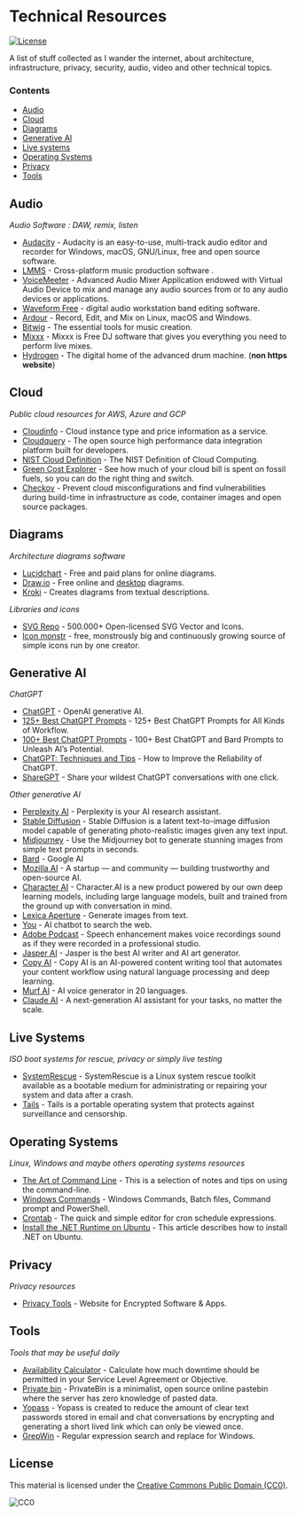 # Technical Resources 
[![License](https://img.shields.io/badge/License-CC0-orange)](license)

A list of stuff collected as I wander the internet, about architecture, infrastructure, privacy, security, audio, video and other technical topics.

### Contents

- [Audio](#audio)
- [Cloud](#cloud)
- [Diagrams](#diagrams)
- [Generative AI](#generative-ai)
- [Live systems](#live-systems)
- [Operating Systems](#operating-systems)
- [Privacy](#privacy)
- [Tools](#tools)

## Audio

*Audio Software : DAW, remix, listen*

- [Audacity](https://www.audacityteam.org/) - Audacity is an easy-to-use, multi-track audio editor and recorder for Windows, macOS, GNU/Linux, free and open source software.
- [LMMS](https://github.com/LMMS/lmms) -  Cross-platform music production software .
- [VoiceMeeter](https://vb-audio.com/Voicemeeter/banana.htm) - Advanced Audio Mixer Application endowed with Virtual Audio Device to mix and manage any audio sources from or to any audio devices or applications.
- [Waveform Free](https://www.tracktion.com/products/waveform-free) - digital audio workstation band editing software.
- [Ardour](https://www.ardour.org/) - Record, Edit, and Mix on Linux, macOS and Windows.
- [Bitwig](https://www.bitwig.com/buy/) - The essential tools for music creation.
- [Mixxx](https://github.com/mixxxdj/mixxx) -  Mixxx is Free DJ software that gives you everything you need to perform live mixes. 
- [Hydrogen](http://hydrogen-music.org/) - The digital home of the advanced drum machine. (**non https website**)

## Cloud

*Public cloud resources for AWS, Azure and GCP*

- [Cloudinfo](https://github.com/banzaicloud/cloudinfo) - Cloud instance type and price information as a service.
- [Cloudquery](https://github.com/cloudquery/cloudquery) - The open source high performance data integration platform built for developers.
- [NIST Cloud Definition](https://csrc.nist.gov/pubs/sp/800/145/final) - The NIST Definition of Cloud Computing.
- [Green Cost Explorer](https://github.com/thegreenwebfoundation/green-cost-explorer) - See how much of your cloud bill is spent on fossil fuels, so you can do the right thing and switch. 
- [Checkov](https://github.com/bridgecrewio/checkov) - Prevent cloud misconfigurations and find vulnerabilities during build-time in infrastructure as code, container images and open source packages. 

## Diagrams

*Architecture diagrams software*

- [Lucidchart](https://www.lucidchart.com) - Free and paid plans for online diagrams.
- [Draw.io](https://github.com/jgraph/drawio) - Free online and [desktop](https://github.com/jgraph/drawio-desktop) diagrams.
- [Kroki](https://github.com/yuzutech/kroki) - Creates diagrams from textual descriptions.

*Libraries and icons*

- [SVG Repo](https://www.svgrepo.com/) - 500.000+ Open-licensed SVG Vector and Icons.
- [Icon monstr](https://iconmonstr.com/) - free, monstrously big and continuously growing source of simple icons run by one creator.

## Generative AI

*ChatGPT*

- [ChatGPT](https://chat.openai.com/) - OpenAI generative AI.
- [125+ Best ChatGPT Prompts](https://beebom.com/best-chatgpt-prompts/) - 125+ Best ChatGPT Prompts for All Kinds of Workflow.
- [100+ Best ChatGPT Prompts](https://mpost.io/100-best-chatgpt-prompts-to-unleash-ais-potential/) - 100+ Best ChatGPT and Bard Prompts to Unleash AI’s Potential.
- [ChatGPT: Techniques and Tips](https://www.analyticsvidhya.com/blog/2023/05/how-to-improve-the-reliability-of-chatgpt-techniques-and-tips/) - How to Improve the Reliability of ChatGPT.
- [ShareGPT](https://sharegpt.com/) - Share your wildest ChatGPT conversations with one click.

*Other generative AI*

- [Perplexity AI](https://www.perplexity.ai/) - Perplexity is your AI research assistant.
- [Stable Diffusion](https://stablediffusionweb.com/) - Stable Diffusion is a latent text-to-image diffusion model capable of generating photo-realistic images given any text input.
- [Midjourney](https://www.midjourney.com/) - Use the Midjourney bot to generate stunning images from simple text prompts in seconds.
- [Bard](https://bard.google.com/) - Google AI
- [Mozilla AI](https://mozilla.ai/) - A startup — and community — building trustworthy and open-source AI.
- [Character AI](https://beta.character.ai/) - Character.AI is a new product powered by our own deep learning models, including large language models, built and trained from the ground up with conversation in mind.
- [Lexica Aperture](https://lexica.art/aperture) - Generate images from text.
- [You](https://you.com/) - AI chatbot to search the web.
- [Adobe Podcast](https://podcast.adobe.com/enhance) - Speech enhancement makes voice recordings sound as if they were recorded in a professional studio.
- [Jasper AI](https://www.jasper.ai/) - Jasper is the best AI writer and AI art generator.
- [Copy AI](https://www.copy.ai) - Copy AI is an AI-powered content writing tool that automates your content workflow using natural language processing and deep learning.
- [Murf AI](https://murf.ai/) - AI voice generator in 20 languages.
- [Claude AI](https://claude.ai) - A next-generation AI assistant for your tasks, no matter the scale.

## Live Systems

*ISO boot systems for rescue, privacy or simply live testing*

- [SystemRescue](https://www.system-rescue.org/) - SystemRescue is a Linux system rescue toolkit available as a bootable medium for administrating or repairing your system and data after a crash.
- [Tails](https://tails.net/) - Tails is a portable operating system that protects against surveillance and censorship.

## Operating Systems

*Linux, Windows and maybe others operating systems resources*

- [The Art of Command Line](https://github.com/jlevy/the-art-of-command-line) - This is a selection of notes and tips on using the command-line.
- [Windows Commands](https://www.windows-commandline.com/) - Windows Commands, Batch files, Command prompt and PowerShell.
- [Crontab](https://crontab.guru/) - The quick and simple editor for cron schedule expressions.
- [Install the .NET Runtime on Ubuntu](https://learn.microsoft.com/en-us/dotnet/core/install/linux-ubuntu) - This article describes how to install .NET on Ubuntu.


## Privacy

*Privacy resources*

- [Privacy Tools](https://www.privacytools.io/) - Website for Encrypted Software & Apps.


## Tools

*Tools that may be useful daily*

- [Availability Calculator](https://availability.sre.xyz/) - Calculate how much downtime should be permitted in your Service Level Agreement or Objective.
- [Private bin](https://privatebin.net/) - PrivateBin is a minimalist, open source online pastebin where the server has zero knowledge of pasted data.
- [Yopass](https://yopass.se/) - Yopass is created to reduce the amount of clear text passwords stored in email and chat conversations by encrypting and generating a short lived link which can only be viewed once.
- [GrepWin](https://github.com/stefankueng/grepWin) - Regular expression search and replace for Windows.



## License

This material is licensed under the [Creative Commons Public Domain (CC0)](LICENSE).

![CC0](https://mirrors.creativecommons.org/presskit/buttons/88x31/svg/cc-zero.svg)
